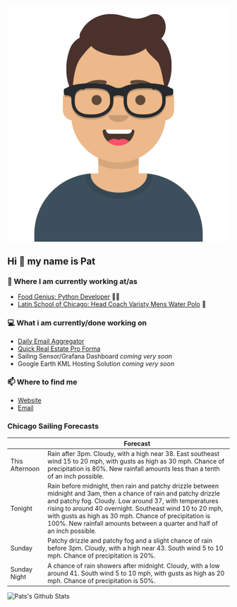 [![Social banner for p-j-falconer](https://raw.githubusercontent.com/P-J-FALCONER/P-J-FALCONER/master/assets/avataaars.svg)](https://patfalconer.com/)
## Hi :wave: my name is Pat

### 💼 Where I am currently working at/as
- [Food Genius: Python Developer](https://getfoodgenius.com/) 🍔🐍
- [Latin School of Chicago: Head Coach Varisty Mens Water Polo](https://www.latinschool.org/) 🤽


### 💻 What i am currently/done working on
 - [Daily Email Aggregator](https://github.com/P-J-FALCONER/dott_daily_mail)
 - [Quick Real Estate Pro Forma](https://github.com/P-J-FALCONER/henry)
 - Sailing Sensor/Grafana Dashboard *coming very soon*
 - Google Earth KML Hosting Solution *coming very soon*

### 📫 Where to find me
 - [Website](https://patfalconer.com/)
 - [Email](mailto:patrick.j.falconer@gmail.com)


### Chicago Sailing Forecasts
|   | Forecast  |
|---|---|
| This Afternoon | Rain after 3pm. Cloudy, with a high near 38. East southeast wind 15 to 20 mph, with gusts as high as 30 mph. Chance of precipitation is 80%. New rainfall amounts less than a tenth of an inch possible. |
| Tonight | Rain before midnight, then rain and patchy drizzle between midnight and 3am, then a chance of rain and patchy drizzle and patchy fog. Cloudy. Low around 37, with temperatures rising to around 40 overnight. Southeast wind 10 to 20 mph, with gusts as high as 30 mph. Chance of precipitation is 100%. New rainfall amounts between a quarter and half of an inch possible. |
| Sunday | Patchy drizzle and patchy fog and a slight chance of rain before 3pm. Cloudy, with a high near 43. South wind 5 to 10 mph. Chance of precipitation is 20%. |
| Sunday Night | A chance of rain showers after midnight. Cloudy, with a low around 41. South wind 5 to 10 mph, with gusts as high as 20 mph. Chance of precipitation is 50%. |

![Pats's Github Stats](https://github-readme-stats.vercel.app/api?username=p-j-falconer&show_icons=true&theme=radical)
